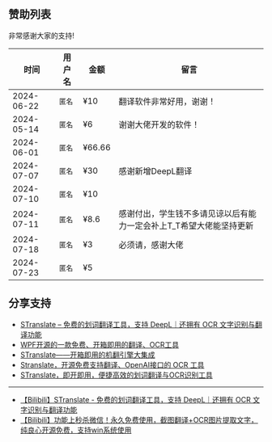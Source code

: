 ## 赞助列表

非常感谢大家的支持!

| 时间       | 用户名   | 金额  | 留言           |
| ---------- | -------- | ----- | -------------- |
| 2024-06-22 | `匿名`    | ¥10  | 翻译软件非常好用，谢谢！     |
| 2024-05-14 | `匿名`    | ¥6  | 谢谢大佬开发的软件！         |
| 2024-06-01 | `匿名`    | ¥66.66  |    |
| 2024-07-07 | `匿名`    | ¥30  | 感谢新增DeepL翻译     |
| 2024-07-10 | `匿名`    | ¥10  |  |
| 2024-07-11 | `匿名`    | ¥8.6  | 感谢付出，学生钱不多请见谅以后有能力一定会补上T_T希望大佬能坚持更新 |
| 2024-07-18 | `匿名`    | ¥3  | 必须请，感谢大佬 |
| 2024-07-23 | `匿名`    | ¥5  |  |

## 分享支持

- [STranslate – 免费的划词翻译工具，支持 DeepL｜还拥有 OCR 文字识别与翻译功能](https://www.appinn.com/stranslate/)
- [WPF开源的一款免费、开箱即用的翻译、OCR工具 ](https://www.cnblogs.com/Can-daydayup/p/18062151)
- [STranslate——开箱即用的机翻引擎大集成](https://www.musingpages.com/technology/2024/02/20/stranslate-out-of-box)
- [Stranslate，开源免费支持翻译、OpenAI接口的 OCR 工具](https://www.ittel.cn/archives/31325.html)
- [STranslate，即开即用，便捷高效的划词翻译与OCR识别工具](https://post.smzdm.com/p/axoeo3ew/)

---
- [【Bilibili】STranslate - 免费的划词翻译工具，支持 DeepL｜还拥有 OCR 文字识别与翻译功能](https://www.bilibili.com/video/BV1Ta4y127eR/)
- [【Bilibili】功能上秒杀微信！永久免费使用，截图翻译+OCR图片提取文字，纯良心开源免费，支持win系统使用](https://www.bilibili.com/video/BV1fS411A7Ut)

